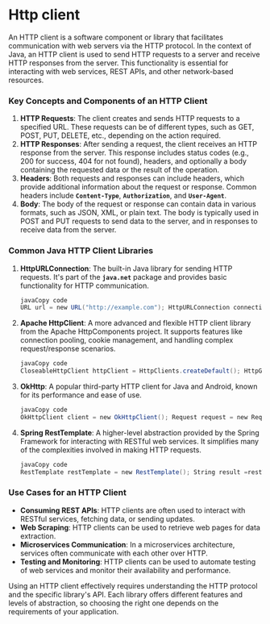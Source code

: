 # Http client

An HTTP client is a software component or library that facilitates communication with web servers via the HTTP protocol. In the context of Java, an HTTP client is used to send HTTP requests to a server and receive HTTP responses from the server. This functionality is essential for interacting with web services, REST APIs, and other network-based resources.

### **Key Concepts and Components of an HTTP Client**

1. **HTTP Requests**: The client creates and sends HTTP requests to a specified URL. These requests can be of different types, such as GET, POST, PUT, DELETE, etc., depending on the action required.
2. **HTTP Responses**: After sending a request, the client receives an HTTP response from the server. This response includes status codes (e.g., 200 for success, 404 for not found), headers, and optionally a body containing the requested data or the result of the operation.
3. **Headers**: Both requests and responses can include headers, which provide additional information about the request or response. Common headers include **`Content-Type`**, **`Authorization`**, and **`User-Agent`**.
4. **Body**: The body of the request or response can contain data in various formats, such as JSON, XML, or plain text. The body is typically used in POST and PUT requests to send data to the server, and in responses to receive data from the server.

### **Common Java HTTP Client Libraries**

1. **HttpURLConnection**: The built-in Java library for sending HTTP requests. It's part of the **`java.net`** package and provides basic functionality for HTTP communication.
    
    ```java
    javaCopy code
    URL url = new URL("http://example.com"); HttpURLConnection connection =(HttpURLConnection) url.openConnection(); connection.setRequestMethod("GET"); intresponseCode = connection.getResponseCode();
    
    ```
    
2. **Apache HttpClient**: A more advanced and flexible HTTP client library from the Apache HttpComponents project. It supports features like connection pooling, cookie management, and handling complex request/response scenarios.
    
    ```java
    javaCopy code
    CloseableHttpClient httpClient = HttpClients.createDefault(); HttpGet request =new HttpGet("http://example.com"); CloseableHttpResponse response =httpClient.execute(request);
    
    ```
    
3. **OkHttp**: A popular third-party HTTP client for Java and Android, known for its performance and ease of use.
    
    ```java
    javaCopy code
    OkHttpClient client = new OkHttpClient(); Request request = new Request.Builder() .url("http://example.com") .build(); Response response =client.newCall(request).execute();
    
    ```
    
4. **Spring RestTemplate**: A higher-level abstraction provided by the Spring Framework for interacting with RESTful web services. It simplifies many of the complexities involved in making HTTP requests.
    
    ```java
    javaCopy code
    RestTemplate restTemplate = new RestTemplate(); String result =restTemplate.getForObject("http://example.com", String.class);
    
    ```
    

### **Use Cases for an HTTP Client**

- **Consuming REST APIs**: HTTP clients are often used to interact with RESTful services, fetching data, or sending updates.
- **Web Scraping**: HTTP clients can be used to retrieve web pages for data extraction.
- **Microservices Communication**: In a microservices architecture, services often communicate with each other over HTTP.
- **Testing and Monitoring**: HTTP clients can be used to automate testing of web services and monitor their availability and performance.

Using an HTTP client effectively requires understanding the HTTP protocol and the specific library's API. Each library offers different features and levels of abstraction, so choosing the right one depends on the requirements of your application.